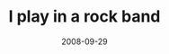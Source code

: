 ---
layout: base.njk
title : 'I play in a rock band' 
view_title : 'I play in a rock band' 
year : '2008' 
date : '2008-09-29' 
img_file : '/drawing/iplayinarockband.jpg' 
html_file : 'iplayinarockband' 
next_html : 'imissyouthemost.html' 
year_order : '430' 
permalink : "title/{{html_file}}.html"
---